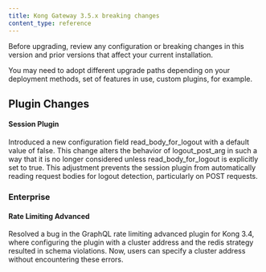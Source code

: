 ```yaml
---
title: Kong Gateway 3.5.x breaking changes
content_type: reference
---
```


Before upgrading, review any configuration or breaking changes in this version and prior versions that
affect your current installation.

You may need to adopt different upgrade paths depending on your deployment methods, set of features in use,
custom plugins, for example.


## Plugin Changes

#### Session Plugin 
Introduced a new configuration field read_body_for_logout with a default value of false. This change alters the behavior of logout_post_arg in such a way that it is no longer considered unless read_body_for_logout is explicitly set to true. This adjustment prevents the session plugin from automatically reading request bodies for logout detection, particularly on POST requests.
### Enterprise
#### Rate Limiting Advanced
Resolved a bug in the GraphQL rate limiting advanced plugin for Kong 3.4, where configuring the plugin with a cluster address and the redis strategy resulted in schema violations. Now, users can specify a cluster address without encountering these errors.
